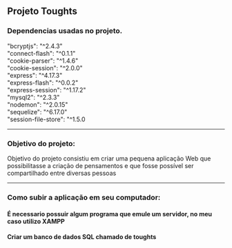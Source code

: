 ## Projeto Toughts 


### Dependencias usadas no projeto.

"bcryptjs": "^2.4.3" <br>
"connect-flash": "^0.1.1" <br>
"cookie-parser": "^1.4.6" <br>
"cookie-session": "^2.0.0" <br>
"express": "^4.17.3" <br>
"express-flash": "^0.0.2" <br>
"express-session": "^1.17.2" <br>
"mysql2": "^2.3.3" <br>
"nodemon": "^2.0.15" <br> 
"sequelize": "^6.17.0" <br>
"session-file-store": "^1.5.0 <br> 

<hr>

### Objetivo do projeto: 

<p> Objetivo do projeto consistiu em criar uma pequena aplicação Web que possibilitasse a criação de pensamentos e que fosse possível ser compartilhado entre diversas pessoas</p>

<hr>

### Como subir a aplicação em seu computador: 
<h4> É necessario possuir algum programa que emule um servidor, no meu caso utilizo XAMPP</h3>
<h4>Criar um banco de dados SQL chamado de toughts</h4>
